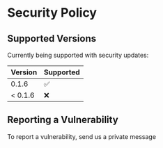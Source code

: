 # Security Policy

## Supported Versions

Currently being supported with security updates:

| Version | Supported          |
| ------- | ------------------ |
| 0.1.6   | :white_check_mark: |
| < 0.1.6 | :x:                |

## Reporting a Vulnerability

To report a vulnerability, send us a private message
